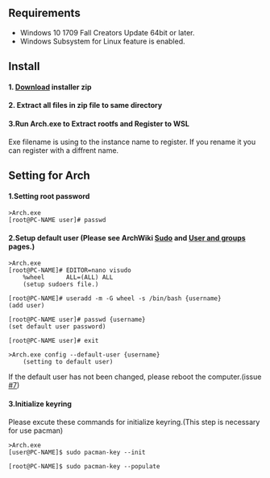 ## Requirements
* Windows 10 1709 Fall Creators Update 64bit or later.
* Windows Subsystem for Linux feature is enabled.

## Install
#### 1. [Download](https://github.com/yuk7/ArchWSL/releases/latest) installer zip

#### 2. Extract all files in zip file to same directory

#### 3.Run Arch.exe to Extract rootfs and Register to WSL
Exe filename is using to the instance name to register.
If you rename it you can register with a diffrent name.

## Setting for Arch
#### 1.Setting root password
```
>Arch.exe
[root@PC-NAME user]# passwd
```

#### 2.Setup default user  (Please see ArchWiki [Sudo](https://wiki.archlinux.org/index.php/Sudo#Example_entries) and [User and groups](https://wiki.archlinux.org/index.php/Users_and_groups) pages.)
```
>Arch.exe
[root@PC-NAME]# EDITOR=nano visudo
    %wheel      ALL=(ALL) ALL
    (setup sudoers file.)

[root@PC-NAME]# useradd -m -G wheel -s /bin/bash {username}
(add user)

[root@PC-NAME user]# passwd {username}
(set default user password)

[root@PC-NAME user]# exit

>Arch.exe config --default-user {username}
    (setting to default user)
````
If the default user has not been changed, please reboot the computer.(issue [#7](https://github.com/yuk7/ArchWSL/issues/7))

#### 3.Initialize keyring
Please excute these commands for initialize keyring.(This step is necessary for use pacman)
```shell
>Arch.exe
[user@PC-NAME]$ sudo pacman-key --init

[root@PC-NAME]$ sudo pacman-key --populate
```
